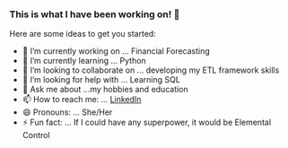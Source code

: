 ### This is what I have been working on!  👋


Here are some ideas to get you started:

- 🔭 I’m currently working on ... Financial Forecasting
- 🌱 I’m currently learning ... Python
- 👯 I’m looking to collaborate on ... developing my ETL framework skills
- 🤔 I’m looking for help with ... Learning SQL
- 💬 Ask me about ...my hobbies and education
- 📫 How to reach me: ... [LinkedIn](https://www.linkedin.com/in/rubjitlalli/)
- 😄 Pronouns: ... She/Her
- ⚡ Fun fact: ... If I could have any superpower, it would be Elemental Control
